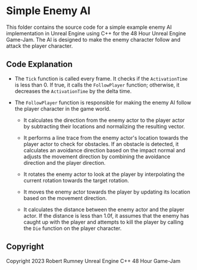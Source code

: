 # Simple Enemy AI

This folder contains the source code for a simple example enemy AI implementation in Unreal Engine using C++ for the 48 Hour Unreal Engine Game-Jam. The AI is designed to make the enemy character follow and attack the player character.

## Code Explanation

- The `Tick` function is called every frame. It checks if the `ActivationTime` is less than 0. If true, it calls the `FollowPlayer` function; otherwise, it decreases the `ActivationTime` by the delta time.

- The `FollowPlayer` function is responsible for making the enemy AI follow the player character in the game world.

  - It calculates the direction from the enemy actor to the player actor by subtracting their locations and normalizing the resulting vector.

  - It performs a line trace from the enemy actor's location towards the player actor to check for obstacles. If an obstacle is detected, it calculates an avoidance direction based on the impact normal and adjusts the movement direction by combining the avoidance direction and the player direction.

  - It rotates the enemy actor to look at the player by interpolating the current rotation towards the target rotation.

  - It moves the enemy actor towards the player by updating its location based on the movement direction.

  - It calculates the distance between the enemy actor and the player actor. If the distance is less than 1.0f, it assumes that the enemy has caught up with the player and attempts to kill the player by calling the `Die` function on the player character.

## Copyright

Copyright 2023 Robert Rumney Unreal Engine C++ 48 Hour Game-Jam
